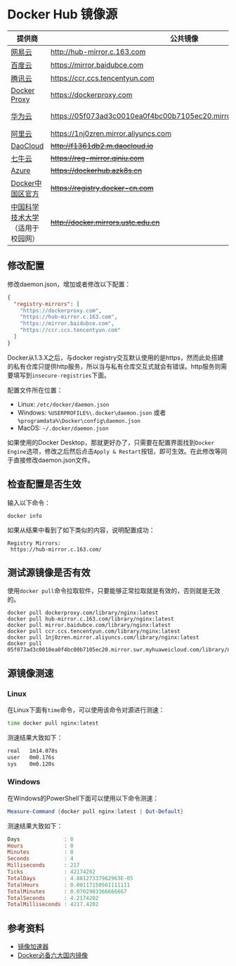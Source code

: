 # Docker Hub 镜像源

| 提供商         | 公共镜像  |私有镜像  |
|--------------|----------|----------|
|[网易云](https://sf.163.com/help/documents/56918246390157312) | http://hub-mirror.c.163.com ||
|[百度云](https://cloud.baidu.com/doc/CCE/s/Yjxppt74z) | https://mirror.baidubce.com ||
|[腾讯云](https://cloud.tencent.com/document/product/1141/50332) | https://ccr.ccs.tencentyun.com ||
|[Docker Proxy](https://dockerproxy.com/docs) | https://dockerproxy.com ||
|[华为云](https://support.huaweicloud.com/topic/85789-1-H) | https://05f073ad3c0010ea0f4bc00b7105ec20.mirror.swr.myhuaweicloud.com | https://{你的ID}.mirror.swr.myhuaweicloud.com |
|[阿里云](https://cr.console.aliyun.com/) | https://1nj0zren.mirror.aliyuncs.com |http://{你的ID}.mirror.aliyuncs.com|
|[DaoCloud](https://www.daocloud.io/mirror) | ~~http://f1361db2.m.daocloud.io~~ |  |
|[七牛云](https://kirk-enterprise.github.io/hub-docs/#/user-guide/mirror) | ~~https://reg-mirror.qiniu.com~~ ||
|[Azure](https://github.com/Azure/container-service-for-azure-china/blob/master/aks/README.md#22-container-registry-proxy) | ~~https://dockerhub.azk8s.cn~~ ||
|[Docker中国区官方](https://docker-cn.com/registry-mirror) | ~~https://registry.docker-cn.com~~ ||
|[中国科学技术大学](https://mirrors.ustc.edu.cn/help/dockerhub.html)（适用于校园网） | ~~http://docker.mirrors.ustc.edu.cn~~ ||

## 修改配置

修改daemon.json，增加或者修改以下配置：

```json
{
  "registry-mirrors": [
    "https://dockerproxy.com",
    "https://hub-mirror.c.163.com",
    "https://mirror.baidubce.com",
    "https://ccr.ccs.tencentyun.com"
  ]
}
```

Docker从1.3.X之后，与docker registry交互默认使用的是https，然而此处搭建的私有仓库只提供http服务，所以当与私有仓库交互式就会有错误。http服务则需要填写到`insecure-registries`下面。

配置文件所在位置：

- Linux: `/etc/docker/daemon.json`
- Windows: `%USERPROFILE%\.docker\daemon.json` 或者 `%programdata%\Docker\config\daemon.json`
- MacOS: `~/.docker/daemon.json`

如果使用的Docker Desktop，那就更好办了，只需要在配置界面找到`Docker Engine`选项，修改之后然后点击`Apply & Restart`按钮，即可生效。在此修改等同于直接修改daemon.json文件。

## 检查配置是否生效

输入以下命令：

```shell
docker info
```

如果从结果中看到了如下类似的内容，说明配置成功：

```shell
Registry Mirrors:
 https://hub-mirror.c.163.com/
```

## 测试源镜像是否有效

使用`docker pull`命令拉取软件，只要能够正常拉取就是有效的，否则就是无效的。

```shell
docker pull dockerproxy.com/library/nginx:latest
docker pull hub-mirror.c.163.com/library/nginx:latest
docker pull mirror.baidubce.com/library/nginx:latest
docker pull ccr.ccs.tencentyun.com/library/nginx:latest
docker pull 1nj0zren.mirror.aliyuncs.com/library/nginx:latest
docker pull 05f073ad3c0010ea0f4bc00b7105ec20.mirror.swr.myhuaweicloud.com/library/nginx:latest
```

## 源镜像测速

### Linux

在Linux下面有`time`命令，可以使用该命令对源进行测速：

```bash
time docker pull nginx:latest
```

测速结果大致如下：

```bash
real   1m14.078s
user   0m0.176s
sys    0m0.120s
```

### Windows

在Windows的PowerShell下面可以使用以下命令测速：

```powershell
Measure-Command {docker pull nginx:latest | Out-Default}
```

测速结果大致如下：

```powershell
Days              : 0
Hours             : 0
Minutes           : 0
Seconds           : 4
Milliseconds      : 217
Ticks             : 42174202
TotalDays         : 4.88127337962963E-05
TotalHours        : 0.00117150561111111
TotalMinutes      : 0.0702903366666667
TotalSeconds      : 4.2174202
TotalMilliseconds : 4217.4202
```

## 参考资料

- [镜像加速器](https://yeasy.gitbook.io/docker_practice/install/mirror)
- [Docker必备六大国内镜像](https://segmentfault.com/a/1190000023117518)
